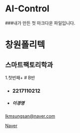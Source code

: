 # AI-Control

###내가 만든 첫 마크다운 파일입니다.

# 창원폴리텍


스마트팩토리학과
-------------
1.첫번째+ # B반
- ### 2217110212
* ##### 이경명
lkmsungsan@naver.com


[Naver](https://naver.com, "naver link")
